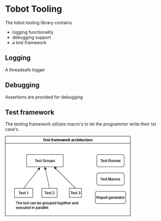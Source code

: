 # Tobot Tooling

The tobot tooling library contains

* logging functionality
* debugging support
* a test framework

## Logging

A threadsafe logger

## Debugging

Assertions are provided for debugging

## Test framework

The testing framework utilizes macro's to let the programmer write their tst case's.

![Test framework architecture](../../assets/Test_Framework_Architecture.png)
